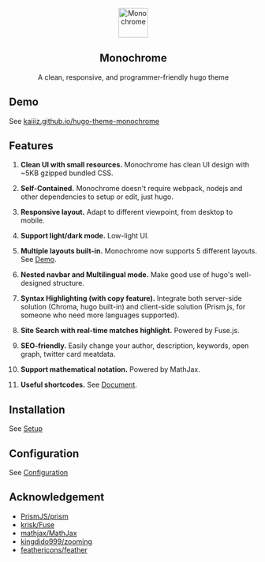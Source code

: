 <p align="center">
  <a href="https://kaiiiz.github.io/hugo-theme-monochrome">
    <img alt="Monochrome" src="https://kaiiiz.github.io/hugo-theme-monochrome/icons/vase.svg" width="60" height="60">
  </a>
</p>

<h2 align="center">
  Monochrome
</h2>

<p align="center">
  A clean, responsive, and programmer-friendly hugo theme
</p>

## Demo

See [kaiiiz.github.io/hugo-theme-monochrome](https://kaiiiz.github.io/hugo-theme-monochrome)

## Features

1. **Clean UI with small resources.** Monochrome has clean UI design with ~5KB gzipped bundled CSS.

2. **Self-Contained.** Monochrome doesn't require webpack, nodejs and other dependencies to setup or edit, just hugo.

3. **Responsive layout.** Adapt to different viewpoint, from desktop to mobile.

4. **Support light/dark mode.** Low-light UI.

5. **Multiple layouts built-in.** Monochrome now supports 5 different layouts. See [Demo](https://kaiiiz.github.io/hugo-theme-monochrome/layouts/).

6. **Nested navbar and Multilingual mode.** Make good use of hugo's well-designed structure.

7. **Syntax Highlighting (with copy feature).** Integrate both server-side solution (Chroma, hugo built-in) and client-side solution (Prism.js, for someone who need more languages supported).

8. **Site Search with real-time matches highlight.** Powered by Fuse.js.

9.  **SEO-friendly.** Easily change your author, description, keywords, open graph, twitter card meatdata.

10. **Support mathematical notation.** Powered by MathJax.

11. **Useful shortcodes.** See [Document](https://kaiiiz.github.io/hugo-theme-monochrome/shortcodes/).

## Installation

See [Setup](https://kaiiiz.github.io/hugo-theme-monochrome/setup)

## Configuration

See [Configuration](https://kaiiiz.github.io/hugo-theme-monochrome/configuration/)

## Acknowledgement

* [PrismJS/prism](https://github.com/PrismJS/prism)
* [krisk/Fuse](https://github.com/krisk/Fuse)
* [mathjax/MathJax](https://github.com/mathjax/MathJax)
* [kingdido999/zooming](https://github.com/kingdido999/zooming)
* [feathericons/feather](https://github.com/feathericons/feather)
